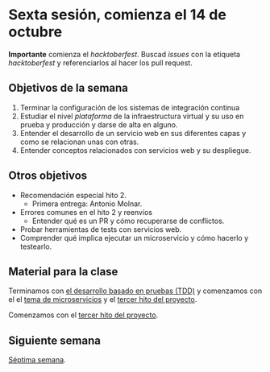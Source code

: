 # Sexta sesión, comienza el 14 de octubre

**Importante** comienza el *hacktoberfest*. Buscad *issues* con la
etiqueta *hacktoberfest* y referenciarlos al hacer los pull request.

## Objetivos de la semana

1. Terminar la configuración de los sistemas de integración continua
2. Estudiar el nivel *plataforma* de la infraestructura virtual y su uso en prueba y producción y darse de alta en alguno.
3. Entender el desarrollo de un servicio web en sus diferentes capas y
   como se relacionan unas con otras.
4. Entender conceptos relacionados con servicios web y su despliegue.

## Otros objetivos

* Recomendación especial hito 2.
  * Primera entrega: Antonio Molnar.
* Errores comunes en el hito 2 y reenvíos
  * Entender qué es un PR y cómo recuperarse de conflictos.
* Probar herramientas de tests con servicios web.
* Comprender qué implica ejecutar un microservicio y cómo hacerlo y testearlo.

## Material para la clase

Terminamos con
[el desarrollo basado en pruebas (TDD)](http://jj.github.io/IV/documentos/temas/Desarrollo_basado_en_pruebas)
y comenzamos con el el
[tema de microservicios](http://jj.github.io/IV/documentos/temas/Microservicios) y
el [tercer hito del proyecto]().

Comenzamos con el
[tercer hito del proyecto]().

## Siguiente semana

[Séptima semana](semana-07.md).


